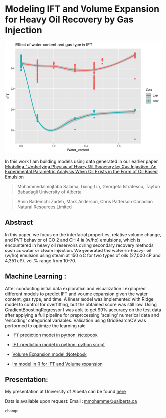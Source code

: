 # Modeling IFT and Volume Expansion for Heavy Oil Recovery by Gas Injection


![alt text](https://github.com/dataubc/Modeling_IFT_for_heavy_oil_emulsion/blob/master/modeling_ift_r_files/figure-gfm/unnamed-chunk-1-1.png)
 

In this work I am building models using data generated in our earlier paper [Modeling "Underlying Physics of Heavy Oil Recovery by Gas Injection: An Experimental Parametric Analysis When Oil Exists in the Form of Oil Based Emulsion](https://www.sciencedirect.com/science/article/abs/pii/S0263876220304561)

> Mohammedalmojtaba Salama, Lixing Lin, Georgeta Istratescu, Tayfun Babadagli
> University of Alberta

> Amin Bademchi Zadeh, Mark Anderson, Chris Patterson
> Canadian Natural Resources Limited


**Abstract**
---

In this paper, we focus on the interfacial properties, relative volume change, and PVT behavior
of CO 2 and CH 4 in (w/ho) emulsions, which is encountered in heavy oil reservoirs during
secondary recovery methods such as water or steam injection. We generated the water-in-heavy-
oil (w/ho) emulsion using steam at 150 o C for two types of oils (27,000 cP and 4,351 cP).
vol.% range from 10-70.

Machine Learning :
---
After conducting initial data exploration and visualization I explopred different models to predict IFT and volume expansion given the water content, gas type, and time. A linear model was implemented with Ridge model to control for overfitting, but the obtained score was still low. Using GradientBoostingRegressor I was able to get 99% accuracy on the test data after applying a full pipeline for preprocessing 'scaling' numerical data and 'encoding' categorical variables. Validation using GridSearchCV was performed to optimize the learning rate

- [IFT prediction model in python: Notebook](https://github.com/dataubc/Modeling_IFT_for_heavy_oil_emulsion/blob/master/modeling_ift_python.ipynb)

- [IFT prediction model in python: python script](https://github.com/dataubc/Modeling_IFT_for_heavy_oil_emulsion/blob/master/gradient_boosting.py)

- [Volume Expansion model :Notebook](https://github.com/dataubc/Modeling_IFT_for_heavy_oil_emulsion/blob/master/modeling_ift_r.md)

- [lm model in R for IFT and Volume expansion](https://github.com/dataubc/Modeling_IFT_for_heavy_oil_emulsion/blob/master/modeling_ift_r.md)


Presentation:
---
My presentation at University of Alberta can be found [here](https://dataubc.github.io/Modeling_IFT_for_heavy_oil_emulsion/)


Data is available upon request:
Email : mmohamme@ualberta.ca

```suggestion
change
```
